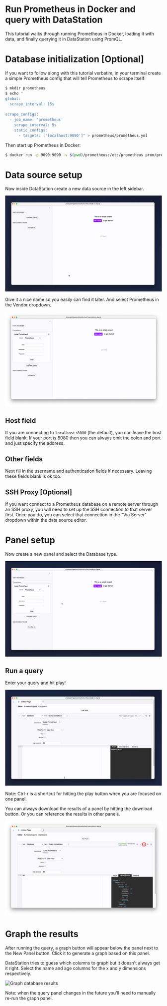 # Run Prometheus in Docker and query with DataStation

This tutorial walks through running Prometheus in Docker, loading it
with data, and finally querying it in DataStation using PromQL.

# Database initialization [Optional]

If you want to follow along with this tutorial verbatim, in your
terminal create a simple Prometheus config that will tell Prometheus
to scrape itself:

```bash
$ mkdir prometheus
$ echo "
global:
  scrape_interval: 15s

scrape_configs:
  - job_name: 'prometheus'
    scrape_interval: 5s
    static_configs:
      - targets: ['localhost:9090']" > prometheus/prometheus.yml
```

Then start up Prometheus in Docker:

```bash
$ docker run -p 9090:9090 -v $(pwd)/prometheus:/etc/prometheus prom/prometheus
```

# Data source setup

Now inside DataStation create a new data source in the left sidebar.

![Creating a new data source](/tutorials/create-data-source.gif)

Give it a nice name so you easily can find it later. And select Prometheus
in the Vendor dropdown.

![Creating a Prometheus data source](/tutorials/create-prometheus-data-source.png)

## Host field

If you are connecting to `localhost:8080` (the default), you can
leave the host field blank. If your port is 8080 then you can always
omit the colon and port and just specify the address.

## Other fields

Next fill in the username and authentication fields if
necessary. Leaving these fields blank is ok too.

## SSH Proxy [Optional]

If you want connect to a Prometheus database on a remote server through an
SSH proxy, you will need to set up the SSH connection to that server
first. Once you do, you can select that connection in the "Via Server"
dropdown within the data source editor.

# Panel setup

Now create a new panel and select the Database type.

![Create database panel](/tutorials/create-prometheus-database-panel.gif)

## Run a query

Enter your query and hit play!

![Run Prometheus query](/tutorials/run-prometheus-query.gif)

Note: Ctrl-r is a shortcut for hitting the play button when you are
focused on one panel.

You can always download the results of a panel by hitting the download
button. Or you can reference the results in other panels.

![Download panel results](/tutorials/download-prometheus-panel-results.png)

# Graph the results

After running the query, a graph button will appear below the panel
next to the New Panel button. Click it to generate a graph based on
this panel.

DataStation tries to guess which columns to graph but it doesn't
always get it right. Select the name and age columns for the x and y
dimensions respectively.

![Graph database results](/tutorials/graph-prometheus-database-results.gif)

Note: when the query panel changes in the future you'll need to
manually re-run the graph panel.
